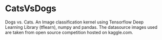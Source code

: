 # CatsVsDogs
 Dogs vs. Cats.  An Image classification kernel using Tensorflow Deep Learning Library (tflearn), numpy and pandas. The datasource images used are taken from open source competition hosted on kaggle.com.
